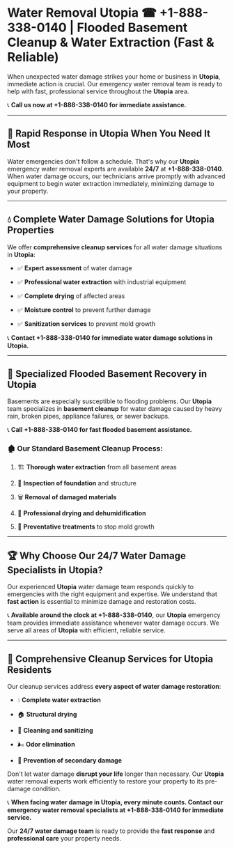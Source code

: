 # Water Removal Utopia ☎ +1-888-338-0140 | Flooded Basement Cleanup & Water Extraction (Fast & Reliable)

When unexpected water damage strikes your home or business in **Utopia**, immediate action is crucial. Our emergency water removal team is ready to help with fast, professional service throughout the **Utopia** area. 

📞 **Call us now at +1-888-338-0140 for immediate assistance.**
---
## 🚀 Rapid Response in Utopia When You Need It Most
Water emergencies don't follow a schedule. That's why our **Utopia** emergency water removal experts are available **24/7** at **+1-888-338-0140**. When water damage occurs, our technicians arrive promptly with advanced equipment to begin water extraction immediately, minimizing damage to your property.
---
## 💧 Complete Water Damage Solutions for Utopia Properties
We offer **comprehensive cleanup services** for all water damage situations in **Utopia**:
- ✅ **Expert assessment** of water damage  
- ✅ **Professional water extraction** with industrial equipment  
- ✅ **Complete drying** of affected areas  
- ✅ **Moisture control** to prevent further damage  
- ✅ **Sanitization services** to prevent mold growth  
📞 **Contact +1-888-338-0140 for immediate water damage solutions in Utopia.**
---
## 🌊 Specialized Flooded Basement Recovery in Utopia
Basements are especially susceptible to flooding problems. Our **Utopia** team specializes in **basement cleanup** for water damage caused by heavy rain, broken pipes, appliance failures, or sewer backups. 
📞 **Call +1-888-338-0140 for fast flooded basement assistance.**
### 🏚️ Our Standard Basement Cleanup Process:
1. 🏗️ **Thorough water extraction** from all basement areas  
2. 🔎 **Inspection of foundation** and structure  
3. 🗑️ **Removal of damaged materials**  
4. 💨 **Professional drying and dehumidification**  
5. 🚫 **Preventative treatments** to stop mold growth  
---
## 🏆 Why Choose Our 24/7 Water Damage Specialists in Utopia?
Our experienced **Utopia** water damage team responds quickly to emergencies with the right equipment and expertise. We understand that **fast action** is essential to minimize damage and restoration costs.
📞 **Available around the clock at +1-888-338-0140**, our **Utopia** emergency team provides immediate assistance whenever water damage occurs. We serve all areas of **Utopia** with efficient, reliable service.
---
## 🧹 Comprehensive Cleanup Services for Utopia Residents
Our cleanup services address **every aspect of water damage restoration**:
- 💧 **Complete water extraction**  
- 🏠 **Structural drying**  
- 🧼 **Cleaning and sanitizing**  
- 🌬️ **Odor elimination**  
- 🚫 **Prevention of secondary damage**  
Don't let water damage **disrupt your life** longer than necessary. Our **Utopia** water removal experts work efficiently to restore your property to its pre-damage condition.
📞 **When facing water damage in Utopia, every minute counts. Contact our emergency water removal specialists at +1-888-338-0140 for immediate service.**
Our **24/7 water damage team** is ready to provide the **fast response** and **professional care** your property needs.
